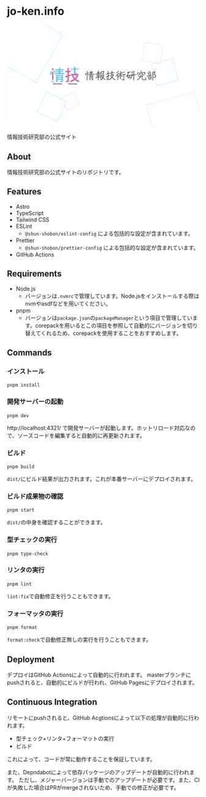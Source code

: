 # jo-ken.info

![](./public/og-image.jpg)

情報技術研究部の公式サイト

## About

情報技術研究部の公式サイトのリポジトリです。

## Features

- Astro
- TypeScript
- Tailwind CSS
- ESLint
  - `@shun-shobon/eslint-config` による包括的な設定が含まれています。
- Prettier
  - `@shun-shobon/prettier-config` による包括的な設定が含まれています。
- GitHub Actions

## Requirements

- Node.js
  - バージョンは`.nvmrc`で管理しています。Node.jsをインストールする際はnvmやasdfなどを用いてください。
- pnpm
  - バージョンは`package.json`の`packageManager`という項目で管理しています。corepackを用いるとこの項目を参照して自動的にバージョンを切り替えてくれるため、corepackを使用することをおすすめします。

## Commands

### インストール

```shell
pnpm install
```

### 開発サーバーの起動

```shell
pnpm dev
```

http://localhost:4321/ で開発サーバーが起動します。ホットリロード対応なので、ソースコードを編集すると自動的に再更新されます。

### ビルド

```shell
pnpm build
```

`dist/`にビルド結果が出力されます。これが本番サーバーにデプロイされます。

### ビルド成果物の確認

```shell
pnpm start
```

`dist/`の中身を確認することができます。

### 型チェックの実行

```shell
pnpm type-check
```

### リンタの実行

```shell
pnpm lint
```

`lint:fix`で自動修正を行うこともできます。

### フォーマッタの実行

```shell
pnpm format
```

`format:check`で自動修正無しの実行を行うこともできます。

## Deployment

デプロイはGitHub Actionsによって自動的に行われます。
masterブランチにpushされると、自動的にビルドが行われ、GitHub Pagesにデプロイされます。

## Continuous Integration

リモートにpushされると、GitHub Acgtionsによって以下の処理が自動的に行われます。

- 型チェック+リンタ+フォーマットの実行
- ビルド

これによって、コードが常に動作することを保証しています。

また、Depndabotによって依存パッケージのアップデートが自動的に行われます。
ただし、メジャーバージョンは手動でのアップデートが必要です。また、CIが失敗した場合はPRがmergeされないため、手動での修正が必要です。
